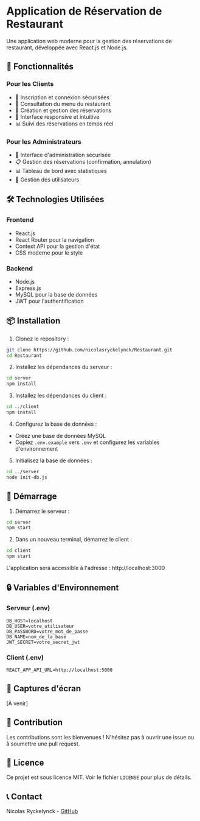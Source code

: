 # Application de Réservation de Restaurant

Une application web moderne pour la gestion des réservations de restaurant, développée avec React.js et Node.js.

## 🚀 Fonctionnalités

### Pour les Clients
- 👤 Inscription et connexion sécurisées
- 📖 Consultation du menu du restaurant
- 📅 Création et gestion des réservations
- 📱 Interface responsive et intuitive
- 📊 Suivi des réservations en temps réel

### Pour les Administrateurs
- 🔑 Interface d'administration sécurisée
- 📋 Gestion des réservations (confirmation, annulation)
- 📊 Tableau de bord avec statistiques
- 👥 Gestion des utilisateurs

## 🛠️ Technologies Utilisées

### Frontend
- React.js
- React Router pour la navigation
- Context API pour la gestion d'état
- CSS moderne pour le style

### Backend
- Node.js
- Express.js
- MySQL pour la base de données
- JWT pour l'authentification

## 📦 Installation

1. Clonez le repository :
```bash
git clone https://github.com/nicolasryckelynck/Restaurant.git
cd Restaurant
```

2. Installez les dépendances du serveur :
```bash
cd server
npm install
```

3. Installez les dépendances du client :
```bash
cd ../client
npm install
```

4. Configurez la base de données :
- Créez une base de données MySQL
- Copiez `.env.example` vers `.env` et configurez les variables d'environnement

5. Initialisez la base de données :
```bash
cd ../server
node init-db.js
```

## 🚀 Démarrage

1. Démarrez le serveur :
```bash
cd server
npm start
```

2. Dans un nouveau terminal, démarrez le client :
```bash
cd client
npm start
```

L'application sera accessible à l'adresse : http://localhost:3000

## 🔒 Variables d'Environnement

### Serveur (.env)
```
DB_HOST=localhost
DB_USER=votre_utilisateur
DB_PASSWORD=votre_mot_de_passe
DB_NAME=nom_de_la_base
JWT_SECRET=votre_secret_jwt
```

### Client (.env)
```
REACT_APP_API_URL=http://localhost:5000
```

## 📱 Captures d'écran

[À venir]

## 👥 Contribution

Les contributions sont les bienvenues ! N'hésitez pas à ouvrir une issue ou à soumettre une pull request.

## 📄 Licence

Ce projet est sous licence MIT. Voir le fichier `LICENSE` pour plus de détails.

## 📞 Contact

Nicolas Ryckelynck - [GitHub](https://github.com/nicolasryckelynck) 